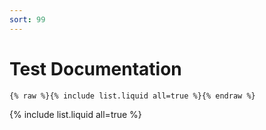 ```yaml
---
sort: 99
---
```


# Test Documentation

```
{% raw %}{% include list.liquid all=true %}{% endraw %}
```

{% include list.liquid all=true %}
